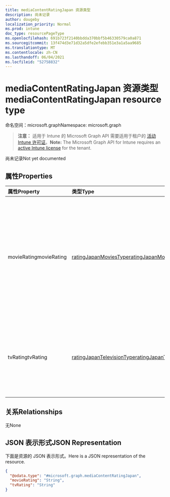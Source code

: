 ```yaml
---
title: mediaContentRatingJapan 资源类型
description: 尚未记录
author: dougeby
localization_priority: Normal
ms.prod: intune
doc_type: resourcePageType
ms.openlocfilehash: 691b723f2140bbdda370bbf5b46330579ca0a871
ms.sourcegitcommit: 13f474d3e71d32a5dfe2efebb351e3a1a5aa9685
ms.translationtype: MT
ms.contentlocale: zh-CN
ms.lasthandoff: 06/04/2021
ms.locfileid: "52758832"
---
```

# <a name="mediacontentratingjapan-resource-type"></a><span data-ttu-id="57779-103">mediaContentRatingJapan 资源类型</span><span class="sxs-lookup"><span data-stu-id="57779-103">mediaContentRatingJapan resource type</span></span>

<span data-ttu-id="57779-104">命名空间：microsoft.graph</span><span class="sxs-lookup"><span data-stu-id="57779-104">Namespace: microsoft.graph</span></span>

> <span data-ttu-id="57779-105">**注意：** 适用于 Intune 的 Microsoft Graph API 需要适用于租户的 [活动 Intune 许可证](https://go.microsoft.com/fwlink/?linkid=839381)。</span><span class="sxs-lookup"><span data-stu-id="57779-105">**Note:** The Microsoft Graph API for Intune requires an [active Intune license](https://go.microsoft.com/fwlink/?linkid=839381) for the tenant.</span></span>

<span data-ttu-id="57779-106">尚未记录</span><span class="sxs-lookup"><span data-stu-id="57779-106">Not yet documented</span></span>

## <a name="properties"></a><span data-ttu-id="57779-107">属性</span><span class="sxs-lookup"><span data-stu-id="57779-107">Properties</span></span>
|<span data-ttu-id="57779-108">属性</span><span class="sxs-lookup"><span data-stu-id="57779-108">Property</span></span>|<span data-ttu-id="57779-109">类型</span><span class="sxs-lookup"><span data-stu-id="57779-109">Type</span></span>|<span data-ttu-id="57779-110">说明</span><span class="sxs-lookup"><span data-stu-id="57779-110">Description</span></span>|
|:---|:---|:---|
|<span data-ttu-id="57779-111">movieRating</span><span class="sxs-lookup"><span data-stu-id="57779-111">movieRating</span></span>|[<span data-ttu-id="57779-112">ratingJapanMoviesType</span><span class="sxs-lookup"><span data-stu-id="57779-112">ratingJapanMoviesType</span></span>](../resources/intune-deviceconfig-ratingjapanmoviestype.md)|<span data-ttu-id="57779-113">为日本选择的电影评级。</span><span class="sxs-lookup"><span data-stu-id="57779-113">Movies rating selected for Japan.</span></span> <span data-ttu-id="57779-114">可取值为：`allAllowed`、`allBlocked`、`general`、`parentalGuidance`、`agesAbove15`、`agesAbove18`。</span><span class="sxs-lookup"><span data-stu-id="57779-114">Possible values are: `allAllowed`, `allBlocked`, `general`, `parentalGuidance`, `agesAbove15`, `agesAbove18`.</span></span>|
|<span data-ttu-id="57779-115">tvRating</span><span class="sxs-lookup"><span data-stu-id="57779-115">tvRating</span></span>|[<span data-ttu-id="57779-116">ratingJapanTelevisionType</span><span class="sxs-lookup"><span data-stu-id="57779-116">ratingJapanTelevisionType</span></span>](../resources/intune-deviceconfig-ratingjapantelevisiontype.md)|<span data-ttu-id="57779-117">为日本选择的电视评级。</span><span class="sxs-lookup"><span data-stu-id="57779-117">TV rating selected for Japan.</span></span> <span data-ttu-id="57779-118">可取值为：`allAllowed`、`allBlocked`、`explicitAllowed`。</span><span class="sxs-lookup"><span data-stu-id="57779-118">Possible values are: `allAllowed`, `allBlocked`, `explicitAllowed`.</span></span>|

## <a name="relationships"></a><span data-ttu-id="57779-119">关系</span><span class="sxs-lookup"><span data-stu-id="57779-119">Relationships</span></span>
<span data-ttu-id="57779-120">无</span><span class="sxs-lookup"><span data-stu-id="57779-120">None</span></span>

## <a name="json-representation"></a><span data-ttu-id="57779-121">JSON 表示形式</span><span class="sxs-lookup"><span data-stu-id="57779-121">JSON Representation</span></span>
<span data-ttu-id="57779-122">下面是资源的 JSON 表示形式。</span><span class="sxs-lookup"><span data-stu-id="57779-122">Here is a JSON representation of the resource.</span></span>
<!-- {
  "blockType": "resource",
  "@odata.type": "microsoft.graph.mediaContentRatingJapan"
}
-->
``` json
{
  "@odata.type": "#microsoft.graph.mediaContentRatingJapan",
  "movieRating": "String",
  "tvRating": "String"
}
```




